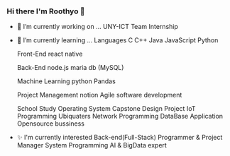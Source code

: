 ### Hi there I'm Roothyo 👋

- 🔭 I’m currently working on ...
  UNY-ICT Team Internship
  
- 🌱 I’m currently learning ...
  Languages
    C
    C++
    Java
    JavaScript
    Python
    
  Front-End
    react native
  
  Back-End
    node.js
    maria db (MySQL)
  
  Machine Learning
    python
    Pandas
  
  Project Management
    notion
    Agile software development
  
  School Study
    Operating System
    Capstone Design Project
    IoT Programming
    Ubiquaters Network Programming
    DataBase Application
    Opensource bussiness

- ✨ I'm currently interested
  Back-end(Full-Stack) Programmer & Project Manager
  System Programming
  AI & BigData expert
<!--
**geun9716/geun9716** is a ✨ _special_ ✨ repository because its `README.md` (this file) appears on your GitHub profile.

Here are some ideas to get you started:
- 👯 I’m looking to collaborate on ...
- 🤔 I’m looking for help with ...
- 💬 Ask me about ...
- 📫 How to reach me: ...  
- 😄 Pronouns: ...
- ⚡ Fun fact: ...
-->
